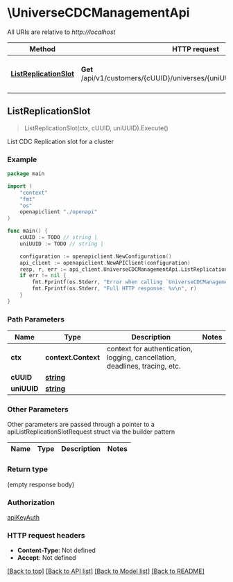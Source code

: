 # \UniverseCDCManagementApi

All URIs are relative to *http://localhost*

Method | HTTP request | Description
------------- | ------------- | -------------
[**ListReplicationSlot**](UniverseCDCManagementApi.md#ListReplicationSlot) | **Get** /api/v1/customers/{cUUID}/universes/{uniUUID}/cdc_replication_slots | List CDC Replication slot for a cluster



## ListReplicationSlot

> ListReplicationSlot(ctx, cUUID, uniUUID).Execute()

List CDC Replication slot for a cluster



### Example

```go
package main

import (
    "context"
    "fmt"
    "os"
    openapiclient "./openapi"
)

func main() {
    cUUID := TODO // string | 
    uniUUID := TODO // string | 

    configuration := openapiclient.NewConfiguration()
    api_client := openapiclient.NewAPIClient(configuration)
    resp, r, err := api_client.UniverseCDCManagementApi.ListReplicationSlot(context.Background(), cUUID, uniUUID).Execute()
    if err != nil {
        fmt.Fprintf(os.Stderr, "Error when calling `UniverseCDCManagementApi.ListReplicationSlot``: %v\n", err)
        fmt.Fprintf(os.Stderr, "Full HTTP response: %v\n", r)
    }
}
```

### Path Parameters


Name | Type | Description  | Notes
------------- | ------------- | ------------- | -------------
**ctx** | **context.Context** | context for authentication, logging, cancellation, deadlines, tracing, etc.
**cUUID** | [**string**](.md) |  | 
**uniUUID** | [**string**](.md) |  | 

### Other Parameters

Other parameters are passed through a pointer to a apiListReplicationSlotRequest struct via the builder pattern


Name | Type | Description  | Notes
------------- | ------------- | ------------- | -------------



### Return type

 (empty response body)

### Authorization

[apiKeyAuth](../README.md#apiKeyAuth)

### HTTP request headers

- **Content-Type**: Not defined
- **Accept**: Not defined

[[Back to top]](#) [[Back to API list]](../README.md#documentation-for-api-endpoints)
[[Back to Model list]](../README.md#documentation-for-models)
[[Back to README]](../README.md)

